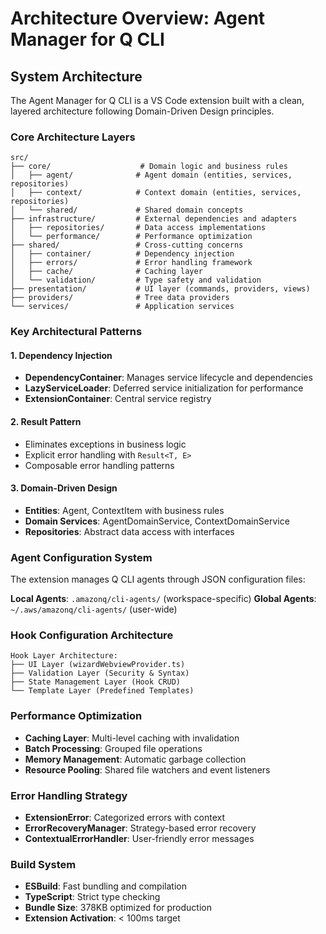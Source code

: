 # Architecture Overview: Agent Manager for Q CLI

## System Architecture

The Agent Manager for Q CLI is a VS Code extension built with a clean, layered architecture following Domain-Driven Design principles.

### Core Architecture Layers

```
src/
├── core/                    # Domain logic and business rules
│   ├── agent/              # Agent domain (entities, services, repositories)
│   ├── context/            # Context domain (entities, services, repositories)
│   └── shared/             # Shared domain concepts
├── infrastructure/         # External dependencies and adapters
│   ├── repositories/       # Data access implementations
│   └── performance/        # Performance optimization
├── shared/                 # Cross-cutting concerns
│   ├── container/          # Dependency injection
│   ├── errors/             # Error handling framework
│   ├── cache/              # Caching layer
│   └── validation/         # Type safety and validation
├── presentation/           # UI layer (commands, providers, views)
├── providers/              # Tree data providers
└── services/               # Application services
```

### Key Architectural Patterns

#### 1. Dependency Injection
- **DependencyContainer**: Manages service lifecycle and dependencies
- **LazyServiceLoader**: Deferred service initialization for performance
- **ExtensionContainer**: Central service registry

#### 2. Result Pattern
- Eliminates exceptions in business logic
- Explicit error handling with `Result<T, E>`
- Composable error handling patterns

#### 3. Domain-Driven Design
- **Entities**: Agent, ContextItem with business rules
- **Domain Services**: AgentDomainService, ContextDomainService
- **Repositories**: Abstract data access with interfaces

### Agent Configuration System

The extension manages Q CLI agents through JSON configuration files:

**Local Agents**: `.amazonq/cli-agents/` (workspace-specific)
**Global Agents**: `~/.aws/amazonq/cli-agents/` (user-wide)

### Hook Configuration Architecture

```
Hook Layer Architecture:
├── UI Layer (wizardWebviewProvider.ts)
├── Validation Layer (Security & Syntax)
├── State Management Layer (Hook CRUD)
└── Template Layer (Predefined Templates)
```

### Performance Optimization

- **Caching Layer**: Multi-level caching with invalidation
- **Batch Processing**: Grouped file operations
- **Memory Management**: Automatic garbage collection
- **Resource Pooling**: Shared file watchers and event listeners

### Error Handling Strategy

- **ExtensionError**: Categorized errors with context
- **ErrorRecoveryManager**: Strategy-based error recovery
- **ContextualErrorHandler**: User-friendly error messages

### Build System

- **ESBuild**: Fast bundling and compilation
- **TypeScript**: Strict type checking
- **Bundle Size**: 378KB optimized for production
- **Extension Activation**: < 100ms target
